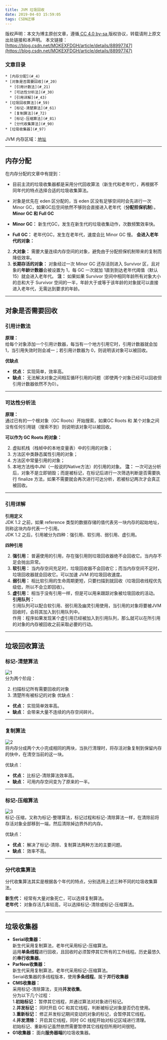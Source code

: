 ```yaml
---
title: JVM 垃圾回收
date: 2019-04-03 15:59:05
tags: CSDN迁移
---
```

 [ ](http://creativecommons.org/licenses/by-sa/4.0/) 版权声明：本文为博主原创文章，遵循[ CC 4.0 by-sa ](http://creativecommons.org/licenses/by-sa/4.0/)版权协议，转载请附上原文出处链接和本声明。  本文链接：[https://blog.csdn.net/MOKEXFDGH/article/details/88997747](https://blog.csdn.net/MOKEXFDGH/article/details/88997747)   
    
  ### 文章目录


    * [内存分配](#_4)
    * [对象是否需要回收](#_20)
      * [引用计数法](#_21)
      * [可达性分析法](#_30)
      * [引用详解](#_43)
    * [垃圾回收算法](#_59)
      * [标记-清楚算法](#_61)
      * [复制算法](#_72)
      * [标记-压缩算法](#_81)
      * [分代收集算法](#_90)
    * [垃圾收集器](#_97)  
  
 JVM 内存区域：[地址](https://blog.csdn.net/MOKEXFDGH/article/details/88929541)

 
--------
 
## []()内存分配

 在内存分配的文章中有提到：

  
  * 目前主流的垃圾收集器都是采用分代回收算法（新生代和老年代），再根据不同年代的特点选择合适的垃圾收集算法。 
  * 对象是优先在 eden 区分配的，当 eden 区没有足够空间时会先进行一次 Minor GC，如果GC后空间依然不够则会直接进入老年代（**分配担保机制**）。  **Minor GC 和 Full GC**

  
  * **Minor GC：** 新生代GC，发生在新生代的垃圾收集动作，次数频繁效率快。 
  * **Full GC：** 老年代GC，发生在老年代，速度会比 Minor GC 慢。  **会进入老年代的对象：**

  
  2. **大对象：** 需要大量连续内存空间的对象，避免由于分配担保机制带来的复制而降低效率。 
  4. **长期存活的对象：** 对象经过一次 Minor GC 还存活则进入 Survivor 区，且对象的**年龄计数器**会被设置为 1，每 GC 一次就加 1直到到达老年代阈值（默认15）就会进入老年代。  **注：** 如果如果 Survivor 空间中相同年龄所有对象大小的总和大于 Survivor 空间的一半，年龄大于或等于该年龄的对象就可以直接进入老年代，无需达到要求的年龄。

 
--------
 
## []()对象是否需要回收

 
### []()引用计数法

 **原理：**  
 给每个对象添加一个引用计数器，每当有一个地方引用它时，引用计数器就会加 1，当引用失效时则会减一；若引用计数器为 0，则说明该对象可以被回收。

 **优缺点**

  
  * **优点：** 实现简单，效率高。 
  * **缺点：** 无法解决对象之间相互循环引用的问题（即使两个对象已经可以回收但引用计数器依然不为0）。  
--------
 
### []()可达性分析法

 **原理：**  
 通过已有的一个根对象（GC Roots）开始搜索，如果GC Roots 和 某个对象之间没有任何引用链（搜索不到）则说明该对象可以被回收。

 **可以作为 GC Roots 的对象：**

  
  2. 虚拟机栈（栈帧中的本地变量表）中的引用的对象； 
  4. 方法区中类静态属性引用的对象； 
  6. 方法区中常量引用的对象； 
  8. 本地方法栈中JNI（一般说的Native方法）的引用的对象。  **注：** 一次可达分析后，对象不是立即销毁；而是被标记，在标记后进行一次筛选判断是否需要执行 finalize 方法，如果不需要就会再次进行可达分析，若被标记两次才会真正被回收。

 
--------
 
### []()引用详解

 **引用定义**  
 JDK 1.2 之前，如果 reference 类型的数据存储的值代表另一块内存的起始地址，则称这块内存代表一个引用。  
 JDK 1.2 之后，引用被分为四种：强引用、软引用、弱引用、虚引用。

 **四种引用**

  
  2. **强引用：** 普遍使用的引用，存在强引用则垃圾回收器绝不会回收它。当内存不足会抛出异常。 
  4. **软引用：** 当内存空间充足时，垃圾回收器不会回收它；而当内存空间不足时，垃圾回收器就会回收它。可以加速 JVM 的垃圾回收速度。 
  6. **弱引用：** 相比软引用的生命周期更短，只要扫描到就回收（垃圾回收线程优先级低，所以不会立即回收）。 
  8. **虚引用：** 相当于没有引用一样，但是可以用来跟踪对象被垃圾回收的活动。  **引用队列：**  
 引用队列可以配合软引用、弱引用及幽灵引用使用，当引用的对象将要被JVM回收时，会将其加入到引用队列中。  
 作用：程序如果发现某个虚引用已经被加入到引用队列，那么就可以在所引用的对象的内存被回收之前采取必要的行动。

 
--------
 
## []()垃圾回收算法

 
### []()标记-清楚算法

 ![1](https://img-blog.csdnimg.cn/2019040315200361.png?x-oss-process=image/watermark,type_ZmFuZ3poZW5naGVpdGk,shadow_10,text_aHR0cHM6Ly9ibG9nLmNzZG4ubmV0L01PS0VYRkRHSA==,size_16,color_FFFFFF,t_70)  
 分为两个阶段：

  
  2. 扫描标记所有需要回收的对象 
  4. 清楚所有被标记的对象  优缺点：

  
  * **优点：** 实现简单效率高。 
  * **缺点：** 会带来大量不连续的内存空间碎片。  
--------
 
### []()复制算法

 ![2](https://img-blog.csdnimg.cn/20190403152400722.png?x-oss-process=image/watermark,type_ZmFuZ3poZW5naGVpdGk,shadow_10,text_aHR0cHM6Ly9ibG9nLmNzZG4ubmV0L01PS0VYRkRHSA==,size_16,color_FFFFFF,t_70)  
 将内存分成两个大小完成相同的两块，当执行清理时，将存活对象复制到保留内存的快中，在清空当前的这一块。

 优缺点：

  
  * **优点：** 比标记-清除算法效率高。 
  * **缺点：** 可用内存空间变为了原来的一半。  
--------
 
### []()标记-压缩算法

 ![3](https://img-blog.csdnimg.cn/20190403153018578.png?x-oss-process=image/watermark,type_ZmFuZ3poZW5naGVpdGk,shadow_10,text_aHR0cHM6Ly9ibG9nLmNzZG4ubmV0L01PS0VYRkRHSA==,size_16,color_FFFFFF,t_70)  
 标记-压缩，又称为标记-整理算法，标记过程和标记-清除算法一样，在清除前将存活对象全部移到一端，然后清除掉边界外的内存。

 优缺点：

  
  * **优点：** 解决了标记-清除、复制算法两种方法的主要问题。 
  * **缺点：** 效率不高。  
--------
 
### []()分代收集算法

 分代收集算法其实是根据各个年代的特点，分别选用上述三种不同的垃圾收集算法。

 **新生代：** 经常有大量对象死亡，可以选择复制算法。  
 **老年代：** 对象存活几率较高，可以选择标记-清除或标记-压缩算法。

 
--------
 
## []()垃圾收集器

  
  * **Serial收集器：**  
     新生代采用复制算法，老年代采用标记-压缩算法。  
     运用**单条线程**进行回收，且回收时必须暂停其它所有的工作线程。历史最悠久的**串行收集器**。 
  * **ParNew收集器：**  
     新生代采用复制算法，老年代采用标记-压缩算法。  
     Serial收集器的多线程版本，使用**多条线程**。属于**并行收集器** 
  * **CMS收集器：**  
     采用标记-清除算法，支持**并发收集**。  
     分为以下几个过程：  
     1.**初始标记：** 暂停其它线程，并通过算法对对象进行标记。  
     2.**并发标记：** 同时开启 GC 和其它线程，判断被标记对象是否仍在使用。  
     3.**重新标记：** 修正并发标记期间变动的对象的标记，会暂停其它线程。  
     4.**并发清除：** 开启其它线程，同时 GC 线程开始对标记区域进行清理。  
     初始标记、重新标记虽然依然需要暂停其它线程但所用时间很短。 
  * **G1收集器：** 面向**服务器端**的垃圾收集器。    
  
